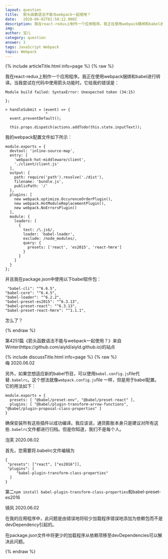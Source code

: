 ```yaml
---
layout: question
title:  箭头函数语法不能与webpack一起使用？
date:   2020-06-02T01:58:12.000Z
description: 我在react-redux上制作一个应用程序。我正在使用webpack捆绑和babel进行转译。当我尝试在代码中使用箭头功能时。它给我的错误是：Mod...
img: 
author: 宝儿
category: question
answer: 3
tags: JavaScript Webpack
topic: Webpack
---
```

<div class="article-root">
  <div class="article">
    {% include articleTitle.html info=page %}
    {% raw %}
    <div class="article-content"><p><font style="vertical-align: inherit;"><font style="vertical-align: inherit;">我在react-redux上制作一个应用程序。</font><font style="vertical-align: inherit;">我正在使用webpack捆绑和babel进行转译。</font><font style="vertical-align: inherit;">当我尝试在代码中使用箭头功能时。</font><font style="vertical-align: inherit;">它给我的错误是：</font></font></p>

<pre class="lang-js prettyprint prettyprinted" style=""><code><span class="typ">Module</span><span class="pln"> build failed</span><span class="pun">:</span><span class="pln"> </span><span class="typ">SyntaxError</span><span class="pun">:</span><span class="pln"> </span><span class="typ">Unexpected</span><span class="pln"> token </span><span class="pun">(</span><span class="lit">34</span><span class="pun">:</span><span class="lit">15</span><span class="pun">)</span><span class="pln">

</span><span class="pun">};</span><span class="pln">

</span><span class="pun">&gt;</span><span class="pln"> handleSubmit </span><span class="pun">=</span><span class="pln"> </span><span class="pun">(</span><span class="pln">event</span><span class="pun">)</span><span class="pln"> </span><span class="pun">=&gt;</span><span class="pln"> </span><span class="pun">{</span><span class="pln">
                  </span><span class="pun">^</span><span class="pln">
  event</span><span class="pun">.</span><span class="pln">preventDefault</span><span class="pun">();</span><span class="pln">

  </span><span class="kwd">this</span><span class="pun">.</span><span class="pln">props</span><span class="pun">.</span><span class="pln">dispatch</span><span class="pun">(</span><span class="pln">actions</span><span class="pun">.</span><span class="pln">addTodo</span><span class="pun">(</span><span class="kwd">this</span><span class="pun">.</span><span class="pln">state</span><span class="pun">.</span><span class="pln">inputText</span><span class="pun">));</span></code></pre>

<p><font style="vertical-align: inherit;"><font style="vertical-align: inherit;">我的webpack配置文件如下所示：</font></font></p>

<pre class="lang-js prettyprint prettyprinted" style=""><code><span class="pln">module</span><span class="pun">.</span><span class="pln">exports </span><span class="pun">=</span><span class="pln"> </span><span class="pun">{</span><span class="pln">
  devtool</span><span class="pun">:</span><span class="pln"> </span><span class="str">'inline-source-map'</span><span class="pun">,</span><span class="pln">
  entry</span><span class="pun">:</span><span class="pln"> </span><span class="pun">[</span><span class="pln">
    </span><span class="str">'webpack-hot-middleware/client'</span><span class="pun">,</span><span class="pln">
    </span><span class="str">'./client/client.js'</span><span class="pln">
  </span><span class="pun">],</span><span class="pln">
  output</span><span class="pun">:</span><span class="pln"> </span><span class="pun">{</span><span class="pln">
    path</span><span class="pun">:</span><span class="pln"> require</span><span class="pun">(</span><span class="str">'path'</span><span class="pun">).</span><span class="pln">resolve</span><span class="pun">(</span><span class="str">'./dist'</span><span class="pun">),</span><span class="pln">
    filename</span><span class="pun">:</span><span class="pln"> </span><span class="str">'bundle.js'</span><span class="pun">,</span><span class="pln">
    publicPath</span><span class="pun">:</span><span class="pln"> </span><span class="str">'/'</span><span class="pln">
  </span><span class="pun">},</span><span class="pln">
  plugins</span><span class="pun">:</span><span class="pln"> </span><span class="pun">[</span><span class="pln">
    </span><span class="kwd">new</span><span class="pln"> webpack</span><span class="pun">.</span><span class="pln">optimize</span><span class="pun">.</span><span class="typ">OccurenceOrderPlugin</span><span class="pun">(),</span><span class="pln">
    </span><span class="kwd">new</span><span class="pln"> webpack</span><span class="pun">.</span><span class="typ">HotModuleReplacementPlugin</span><span class="pun">(),</span><span class="pln">
    </span><span class="kwd">new</span><span class="pln"> webpack</span><span class="pun">.</span><span class="typ">NoErrorsPlugin</span><span class="pun">()</span><span class="pln">
  </span><span class="pun">],</span><span class="pln">
  module</span><span class="pun">:</span><span class="pln"> </span><span class="pun">{</span><span class="pln">
    loaders</span><span class="pun">:</span><span class="pln"> </span><span class="pun">[</span><span class="pln">
      </span><span class="pun">{</span><span class="pln">
        test</span><span class="pun">:</span><span class="pln"> </span><span class="str">/\.js$/</span><span class="pun">,</span><span class="pln">
        loader</span><span class="pun">:</span><span class="pln"> </span><span class="str">'babel-loader'</span><span class="pun">,</span><span class="pln">
        exclude</span><span class="pun">:</span><span class="pln"> </span><span class="str">/node_modules/</span><span class="pun">,</span><span class="pln">
        query</span><span class="pun">:</span><span class="pln"> </span><span class="pun">{</span><span class="pln">
          presets</span><span class="pun">:</span><span class="pln"> </span><span class="pun">[</span><span class="str">'react'</span><span class="pun">,</span><span class="pln"> </span><span class="str">'es2015'</span><span class="pun">,</span><span class="pln"> </span><span class="str">'react-hmre'</span><span class="pun">]</span><span class="pln">
        </span><span class="pun">}</span><span class="pln">
      </span><span class="pun">}</span><span class="pln">
    </span><span class="pun">]</span><span class="pln">
  </span><span class="pun">}</span><span class="pln">
</span><span class="pun">};</span></code></pre>

<p><font style="vertical-align: inherit;"><font style="vertical-align: inherit;">并且我在package.json中使用以下babel软件包：</font></font></p>

<pre class="lang-js prettyprint prettyprinted" style=""><code><span class="pln"> </span><span class="str">"babel-cli"</span><span class="pun">:</span><span class="pln"> </span><span class="str">"^6.6.5"</span><span class="pun">,</span><span class="pln">
</span><span class="str">"babel-core"</span><span class="pun">:</span><span class="pln"> </span><span class="str">"^6.4.5"</span><span class="pun">,</span><span class="pln">
</span><span class="str">"babel-loader"</span><span class="pun">:</span><span class="pln"> </span><span class="str">"^6.2.2"</span><span class="pun">,</span><span class="pln">
</span><span class="str">"babel-preset-es2015"</span><span class="pun">:</span><span class="pln"> </span><span class="str">"^6.3.13"</span><span class="pun">,</span><span class="pln">
</span><span class="str">"babel-preset-react"</span><span class="pun">:</span><span class="pln"> </span><span class="str">"^6.3.13"</span><span class="pun">,</span><span class="pln">
</span><span class="str">"babel-preset-react-hmre"</span><span class="pun">:</span><span class="pln"> </span><span class="str">"^1.1.1"</span><span class="pun">,</span></code></pre>

<p><font style="vertical-align: inherit;"><font style="vertical-align: inherit;">怎么了？</font></font></p></div>
    {% endraw %}
  </div>
  <p class="winter_mark">第4251篇《箭头函数语法不能与webpack一起使用？》来自Winter(https://github.com/aiyld/aiyld.github.io)的站点</p>
  <div class="discuss-wrapper">
    {% include discussTitle.html info=page %}
    {% raw %}
    <div class="discuss-item">
        <div class="discuss-parent">
          <div class="discuss-meta">
            <span class="discuss-user">梅</span>
            <span class="discuss-time">2020.06.02</span>
          </div>
          <div class="discuss-comment"><p><font style="vertical-align: inherit;"><font style="vertical-align: inherit;">另外，如果您想适应新的babel节目，可以使用</font></font><code>babel.config.js</code><font style="vertical-align: inherit;"><font style="vertical-align: inherit;">file代替</font></font><code>.babelrc</code><font style="vertical-align: inherit;"><font style="vertical-align: inherit;">。</font><font style="vertical-align: inherit;">这个想法就像</font></font><code>webpack.config.js</code><font style="vertical-align: inherit;"><font style="vertical-align: inherit;">file </font><font style="vertical-align: inherit;">一样</font><font style="vertical-align: inherit;">，但是用于babel配置。</font><font style="vertical-align: inherit;">它的用法如下：</font></font></p>

<pre class="lang-js prettyprint prettyprinted" style=""><code><span class="pln">module</span><span class="pun">.</span><span class="pln">exports </span><span class="pun">=</span><span class="pln"> </span><span class="pun">{</span><span class="pln">
  presets</span><span class="pun">:</span><span class="pln"> </span><span class="pun">[</span><span class="pln"> </span><span class="str">"@babel/preset-env"</span><span class="pun">,</span><span class="pln"> </span><span class="str">"@babel/preset-react"</span><span class="pln"> </span><span class="pun">],</span><span class="pln">
  plugins</span><span class="pun">:</span><span class="pln"> </span><span class="pun">[</span><span class="pln"> </span><span class="str">"@babel/plugin-transform-arrow-functions"</span><span class="pun">,</span><span class="pln"> </span><span class="str">"@babel/plugin-proposal-class-properties"</span><span class="pln"> </span><span class="pun">]</span><span class="pln">
</span><span class="pun">}</span></code></pre>

<p><font style="vertical-align: inherit;"><font style="vertical-align: inherit;">确保安装所有这些插件以成功编译。</font><font style="vertical-align: inherit;">我应该说，通货膨胀本身只是建议对所有这些</font></font><code>.babelrc</code><font style="vertical-align: inherit;"><font style="vertical-align: inherit;">文件都</font><font style="vertical-align: inherit;">进行</font><font style="vertical-align: inherit;">归档。</font><font style="vertical-align: inherit;">但是你知道，我们不是每个人。</font></font></p></div>
        </div></div><div class="discuss-item">
        <div class="discuss-parent">
          <div class="discuss-meta">
            <span class="discuss-user">泡芙</span>
            <span class="discuss-time">2020.06.02</span>
          </div>
          <div class="discuss-comment"><p><font style="vertical-align: inherit;"><font style="vertical-align: inherit;">首先，您需要将.babelrc文件编辑为</font></font></p>

<pre class="lang-js prettyprint prettyprinted" style=""><code><span class="pun">{</span><span class="pln">
 </span><span class="str">"presets"</span><span class="pun">:</span><span class="pln"> </span><span class="pun">[</span><span class="str">"react"</span><span class="pun">,</span><span class="pln"> </span><span class="pun">[</span><span class="str">"es2016"</span><span class="pun">]],</span><span class="pln">
 </span><span class="str">"plugins"</span><span class="pun">:</span><span class="pln"> </span><span class="pun">[</span><span class="pln">
     </span><span class="str">"babel-plugin-transform-class-properties"</span><span class="pln">
  </span><span class="pun">]</span><span class="pln">
</span><span class="pun">}</span></code></pre>

<p><font style="vertical-align: inherit;"><font style="vertical-align: inherit;">第二</font></font><code>npm install babel-plugin-transform-class-properties</code><font style="vertical-align: inherit;"><font style="vertical-align: inherit;">和babel-preset-es2016</font></font></p></div>
        </div></div><div class="discuss-item">
        <div class="discuss-parent">
          <div class="discuss-meta">
            <span class="discuss-user">镜风</span>
            <span class="discuss-time">2020.06.02</span>
          </div>
          <div class="discuss-comment"><p><font style="vertical-align: inherit;"><font style="vertical-align: inherit;">在我的应用程序中，此问题是由错误地将较少加载程序错误地添加为依赖包而不是devDependency引起的。 </font></font></p>

<p><font style="vertical-align: inherit;"><font style="vertical-align: inherit;">在package.json文件中将更少的加载程序从依赖项移至devDependencies可以解决此问题。</font></font></p></div>
        </div></div>
    {% endraw %}
  </div>
<div>
